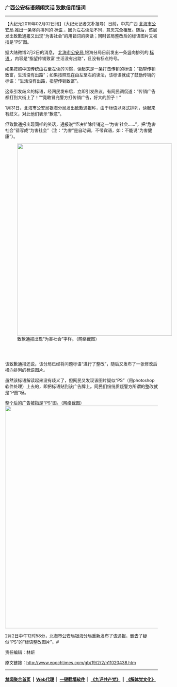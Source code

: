 ### 广西公安标语频闹笑话 致歉信用错词
------------------------

<p>
 【大纪元2019年02月02日讯】（大纪元记者文朴报导）日前，中共广西
 <a href="http://www.epochtimes.com/gb/tag/%E5%8C%97%E6%B5%B7%E5%B8%82%E5%85%AC%E5%AE%89%E5%B1%80.html">
  北海市公安局
 </a>
 推出一条竖向排列的
 <a href="http://www.epochtimes.com/gb/tag/%E6%A0%87%E8%AF%AD.html">
  标语
 </a>
 ，因为左右读法不同，意思完全相反。随后，该局发出致歉通报又出现“为害社会”的用错词的笑话；同时该局整改后的标语图片又被指是“PS”图。
</p>
<p>
 据大陆微博2月2日的消息，
 <a href="http://www.epochtimes.com/gb/tag/%E5%8C%97%E6%B5%B7%E5%B8%82%E5%85%AC%E5%AE%89%E5%B1%80.html">
  北海市公安局
 </a>
 银海分局日前发出一条竖向排列的
 <a href="http://www.epochtimes.com/gb/tag/%E6%A0%87%E8%AF%AD.html">
  标语
 </a>
 ，内容是“指望传销致富 生活没有出路”，且没有标点符号。
</p>
<p>
 如果按照中国传统由右至左读的习惯，读起来是一条打击传销的标语：“指望传销致富，生活没有出路”；如果按照现在由左至右的读法，该标语就成了鼓励传销的标语：“生活没有出路，指望传销致富”。
</p>
<p>
 这条引发歧义的标语，经网民发布后，立即引发热议。有网民调侃道：“传销广告都打到大街上了！”“竟敢冒充警方打传销广告，好大的胆子！”
</p>
<p>
 1月31日，北海市公安局银海分局发出致歉通报称，由于标语以竖式排列，读起来有歧义，对此他们表示“歉意”。
</p>
<p>
 但致歉通报出现同样的笑话，通报说“坚决铲除传销这一‘为害’社会……”，把“危害社会”错写成“为害社会”（注：“为害”是自动词，不带宾语，如：不能说“为害健康”）。
</p>
<figure class="wp-caption aligncenter" id="attachment_11020470" style="width: 510px">
 <a href="http://i.epochtimes.com/assets/uploads/2019/02/7de0dec110d6c6c38d5424b97b77e638.jpg">
  <img alt="" class=" wp-image-11020470" height="631" src="http://i.epochtimes.com/assets/uploads/2019/02/7de0dec110d6c6c38d5424b97b77e638-600x743.jpg" width="510"/>
 </a>
 <br/><figcaption class="wp-caption-text">
  致歉通报出现“为害社会”字样。（网络截图）
 </figcaption><br/>
</figure><br/>
<p>
 该致歉通报还说，该分局已经将问题标语“进行了整改”，随后又发布了一张修改后横向排列的标语图片。
</p>
<p>
 虽然该标语解读起来没有歧义了，但网民又发现该图片疑似“PS”（用photoshop软件处理）上去的，即把标语贴到该广告牌上。网民们纷纷质疑警方所谓的整改就是“P图”呀。
</p>
<p>
 整个后的广告被指是“PS”图。（网络截图）
 <a href="http://i.epochtimes.com/assets/uploads/2019/02/8b41da6253082b88458c3a2c4b6841c0.jpg">
  <img alt="" class="aligncenter size-full wp-image-11020477" height="731" src="http://i.epochtimes.com/assets/uploads/2019/02/8b41da6253082b88458c3a2c4b6841c0.jpg" width="567"/>
 </a>
</p>
<p>
 2月2日中午12时58分，北海市公安局银海分局重新发布了该通报，删去了疑似“PS”的“标语整改图片”。#
</p>
<p>
 责任编辑：林妍
</p>

原文链接：http://www.epochtimes.com/gb/19/2/2/n11020438.htm


------------------------
#### [禁闻聚合首页](https://github.com/gfw-breaker/banned-news/blob/master/README.md) &nbsp;|&nbsp; [Web代理](https://github.com/gfw-breaker/open-proxy/blob/master/README.md) &nbsp;|&nbsp; [一键翻墙软件](https://github.com/gfw-breaker/nogfw/blob/master/README.md) &nbsp;|&nbsp; [《九评共产党》](https://github.com/gfw-breaker/9ping.md/blob/master/README.md#九评之一评共产党是什么) &nbsp;|&nbsp; [《解体党文化》](https://github.com/gfw-breaker/jtdwh.md/blob/master/README.md#绪论)